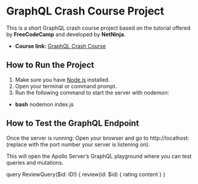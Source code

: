 # GraphQL Crash Course Project

This is a short GraphQL crash course project based on the tutorial offered by **FreeCodeCamp** and developed by **NetNinja**.

- **Course link:** [GraphQL Crash Course](https://www.youtube.com/watch?v=5199E50O7SI&t=4910s)

## How to Run the Project

1. Make sure you have [Node.js](https://nodejs.org/) installed.
2. Open your terminal or command prompt.
3. Run the following command to start the server with nodemon:

- **bash**
nodemon index.js

## How to Test the GraphQL Endpoint
Once the server is running:
Open your browser and go to http://localhost:<port> (replace <port> with the port number your server is listening on).

This will open the Apollo Server’s GraphQL playground where you can test queries and mutations.

query ReviewQuery($id: ID!) {
  review(id: $id) {
    rating
    content
  }
}
